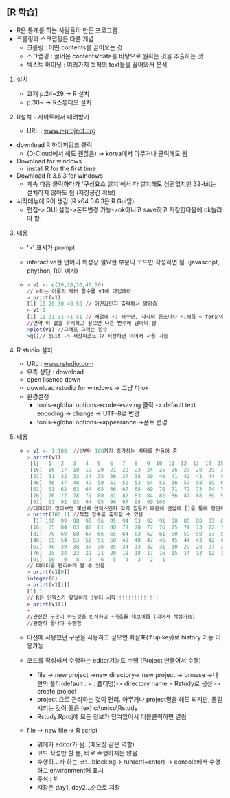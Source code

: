 ## [R 학습]

- R은 통계를 하는 사람들이 만든 프로그램. 
- 크롤링과 스크랩핑은 다른 개념
  - 크롤링 : 어떤 contents를 끌어오는 것
  - 스크랩핑 : 끌어온 contents/data를 바탕으로 원하는 것을 추출하는 것
  - 텍스트 마이닝 : 여러가지 목적의 text들을 끌어와서 분석

1. 설치

   - 교재 p.24~29 -> R 설치
   - p.30~ -> R스튜디오 설치

2. R설치 - 사이트에서 내려받기

   - URL : www.r-project.org
- download R 하이퍼링크 클릭
   - (0-Cloud에서 해도 괜찮음) -> korea에서 아무거나 클릭해도 됨
- Download for windows
   - install R for the first time
- Download R 3.6.3 for windows
   - 계속 다음 클릭하다가 '구성요소 설치'에서 다 설치해도 상관없지만 32-bit는 설치하지 않아도 됨 (저장공간 확보)
- 시작메뉴에 R이 생김 (R x64 3.6.3은 R Gui임)
   - 편집-> GUI 설정->폰트변경 가능->ok아니고 save하고 저장한다음에 ok눌러야 함

3. 내용

   - '>' 표시가 prompt

   - interactive한 언어의 특성상 필요한 부분의 코드만 작성하면 됨. (javascript, phython, R이 예시)

   - ``` R
     > v1 <- c(10,20,30,40,50)
     // c라는 이름의 벡터 함수를 v1에 대입해라
     > print(v1)
     [1] 10 20 30 40 50	// 어떤값인지 출력해서 알려줌
     > v1+1
     [1] 11 21 31 41 51 // 배열에 +1 해주면, 각각의 원소마다 +1해줌 = for문이 필요x
     //만약 이 값을 유지하고 싶으면 다른 변수에 담아야 함
     >plot(v1) //그래프 그리는 함수
     >q()// quit -> 저장하겠느냐? 저장하면 이어서 사용 가능
     ```

4. R studio 설치

   - URL : www.rstudio.com
   - 우측 상단 : download
   - open lisence down
   - download rstudio for windows -> 그냥 다 ok
   - 환경설정
     - tools->global options->code->saving 클릭 -> default text encoding -> change -> UTF-8로 변경
     - tools->global options->appearance ->폰트 변경

5. 내용

   - ```R
     > v1 <- 1:100	//1부터 100까지 증가하는 벡터를 만들어 줌
     > print(v1)
      [1]   1   2   3   4   5   6   7   8   9  10  11  12  13  14  15
      [16]  16  17  18  19  20  21  22  23  24  25  26  27  28  29  30
      [31]  31  32  33  34  35  36  37  38  39  40  41  42  43  44  45
      [46]  46  47  48  49  50  51  52  53  54  55  56  57  58  59  60
      [61]  61  62  63  64  65  66  67  68  69  70  71  72  73  74  75
      [76]  76  77  78  79  80  81  82  83  84  85  86  87  88  89  90
      [91]  91  92  93  94  95  96  97  98  99 100
     //데이터가 많다보면 몇번째 인덱스인지 찾기 힘들기 때문에 맨앞에 []를 통해 행단위로 알려줌
     > print(100:1)	//직접 함수를 출력할 수 있음
       [1] 100  99  98  97  96  95  94  93  92  91  90  89  88  87  86
      [16]  85  84  83  82  81  80  79  78  77  76  75  74  73  72  71
      [31]  70  69  68  67  66  65  64  63  62  61  60  59  58  57  56
      [46]  55  54  53  52  51  50  49  48  47  46  45  44  43  42  41
      [61]  40  39  38  37  36  35  34  33  32  31  30  29  28  27  26
      [76]  25  24  23  22  21  20  19  18  17  16  15  14  13  12  11
      [91]  10   9   8   7   6   5   4   3   2   1
     // 데이터를 편리하게 볼 수 있음 
     > print(v1[0])
     integer(0)
     > print(v1[1])
     [1] 1
     // R은 인덱스가 유일하게 1부터 시작!!!!!!!!!!!!!!
     > print(v1[1]
     + 
     //완전한 구문이 아닌것을 인식하고 +기호를 내보내줌 (이어서 작성가능)
     //완전히 끝나야 수행함
     ```

   - 이전에 사용했던 구문을 사용하고 싶으면 화살표(↑up key)로 history 기능 이용가능

   - 코드를 작성해서 수행하는 editor기능도 수행 (Project 만들어서 수행)

     - file -> new project ->new directory-> new project -> browse ->나만의 폴더(default : ~ : 폴더명)-> directory name = Rstudy로 생성 ->  create project
     - project 으로 관리하는 것이 편리. 아무거나 project명을 해도 되지만, 통일시키는 것이 좋음 (ex) c:\unico\Rstudy
     - Rstudy.Rproj에 모든 정보가 담겨있어서 더블클릭하면 열림
     
   - file -> new file -> R script
   
     - 위에가 editor가 됨. (메모장 같은 역할)
     - 코드 작성만 할 뿐, 바로 수행하지는 않음.
     - 수행하고자 하는 코드 blocking-> run(ctrl+enter) -> console에서 수행하고 environment에 표시
     - 주석 : #
     - 저장은 day1, day2...순으로 저장
